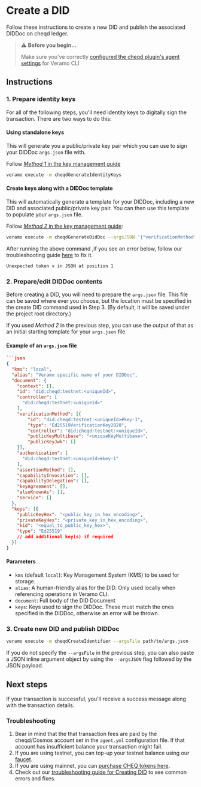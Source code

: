 # Create a DID

Follow these instructions to create a new DID and publish the associated DIDDoc on cheqd ledger.

> ⚠️ **Before you begin...**
>
> Make sure you've correctly [configured the cheqd plugin's agent settings](../../guides/software-development-kits-sdks/veramo-sdk-for-cheqd/setup-cli.md) for Veramo CLI

## Instructions

### 1. Prepare identity keys

For all of the following steps, you'll need identity keys to digitally sign the transaction. There are two ways to do this:

#### Using standalone keys

This will generate you a public/private key pair which you can use to sign your DIDDoc `args.json` file with.

Follow [_Method 1_ in the key management guide](identity-key-handling.md)

```bash
veramo execute -m cheqdGenerateIdentityKeys
```

#### Create keys along with a DIDDoc template

This will automatically generate a template for your DIDDoc, including a new DID and associated public/private key pair. You can then use this template to populate your `args.json` file.&#x20;

Follow [_Method 2_ in the key management guide](identity-key-handling.md):

```bash
veramo execute -m cheqdGenerateDidDoc --argsJSON '{"verificationMethod": "Ed25519VerificationKey2020", "methodSpecificIdAlgo": "base58btc", "methodSpecificIdLength": 16, "network": "testnet"}'
```

After running the above command ,if you see an error below, follow our troubleshooting guide [here](../../veramo-sdk-for-cheqd/did-operations/did-operations-troubleshooting.md#1-when-generating-keys-along-with-a-diddoc-template) to fix it.

```bash
Unexpected token v in JSON at position 1
```

### 2. Prepare/edit DIDDoc contents

Before creating a DID, you will need to prepare the `args.json` file. This file can be saved where ever you choose, but the location must be specified in the create DID command used in Step 3. (By default, it will be saved under the project root directory.)

If you used _Method 2_ in the previous step, you can use the output of that as an initial starting template for your `args.json` file.

#### Example of an `args.json` file

````json
```json
{
  "kms": "local",
  "alias": "Veramo specific name of your DIDDoc",
  "document": {
    "context": [],
    "id": "did:cheqd:testnet:<uniqueId>",
    "controller": [
      "did:cheqd:testnet:<uniqueId>"
    ],
    "verificationMethod": [{
        "id": "did:cheqd:testnet:<uniqueId>#key-1",
        "type": "Ed25519VerificationKey2020",
        "controller": "did:cheqd:testnet:<uniqueId>",
        "publicKeyMultibase": "<uniqueKeyMultibase>",
        "publicKeyJwk": []      
    }],
    "authentication": [
      "did:cheqd:testnet:<uniqueId>#key-1"
    ],
    "assertionMethod": [],
    "capabilityInvocation": [],
    "capabilityDelegation": [],
    "keyAgreement": [],
    "alsoKnownAs": [],
    "service": []
  },
  "keys": [{
    "publicKeyHex": "<public_key_in_hex_encoding>",
    "privateKeyHex": "<private_key_in_hex_encoding>",
    "kid": "<equal_to_public_key_hex>",
    "type": "Ed25519"
    // add additional key(s) if required
  }]
}
````

#### Parameters

* `kms` (default `local`): Key Management System (KMS) to be used for storage.
* `alias`: A human-friendly alias for the DID. Only used locally when referencing operations in Veramo CLI.
* `document`: Full body of the DID Document
* `keys`: Keys used to sign the DIDDoc. These must match the ones specified in the DIDDoc, otherwise an error will be thrown.

### 3. Create new DID and publish DIDDoc

```bash
veramo execute -m cheqdCreateIdentifier --argsFile path/to/args.json
```

If you do not specify the `--argsFile` in the previous step, you can also paste a JSON inline argument object by using the `--argsJSON` flag followed by the JSON payload.

## Next steps

If your transaction is successful, you'll receive a success message along with the transaction details.

### Troubleshooting

1. Bear in mind that the that transaction fees are paid by the cheqd/Cosmos account set in the `agent.yml` configuration file. If that account has insufficient balance your transaction might fail.&#x20;
2. If you are using testnet, you can top-up your testnet balance using our [faucet](http://testnet-faucet.cheqd.io/).
3. If you are using mainnet, you can [purchase CHEQ tokens here](https://cheqd.io/buy).
4. Check out our [troubleshooting guide for Creating DID](../../veramo-sdk-for-cheqd/did-operations/did-operations-troubleshooting.md) to see common errors and fixes.
